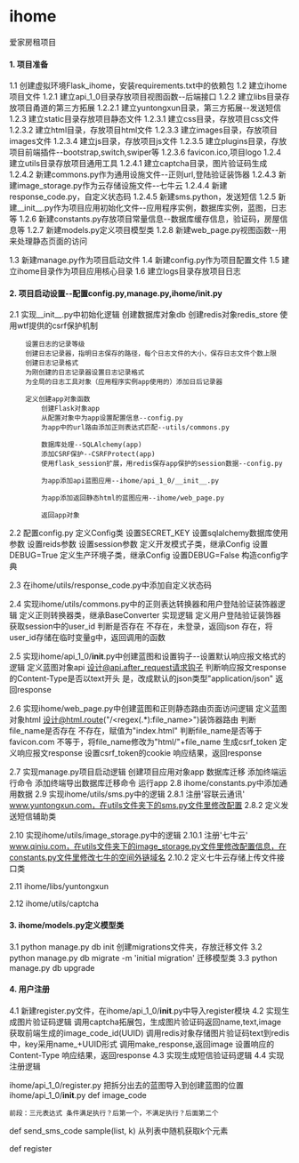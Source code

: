 # ihome
爱家房租项目

#### 1. 项目准备
1.1 创建虚拟环境Flask_ihome，安装requirements.txt中的依赖包
1.2 建立ihome项目文件
    1.2.1 建立api_1_0目录存放项目视图函数--后端接口
    1.2.2 建立libs目录存放项目甬道的第三方拓展
        1.2.2.1 建立yuntongxun目录，第三方拓展--发送短信
    1.2.3 建立static目录存放项目静态文件
        1.2.3.1 建立css目录，存放项目css文件
        1.2.3.2 建立html目录，存放项目html文件
        1.2.3.3 建立images目录，存放项目images文件
        1.2.3.4 建立js目录，存放项目js文件
        1.2.3.5 建立plugins目录，存放项目前端插件--bootstrap,switch,swiper等
        1.2.3.6 favicon.ico,项目logo
    1.2.4 建立utils目录存放项目通用工具
        1.2.4.1 建立captcha目录，图片验证码生成
        1.2.4.2 新建commons.py作为通用设施文件--正则url,登陆验证装饰器
        1.2.4.3 新建image_storage.py作为云存储设施文件--七牛云
        1.2.4.4 新建response_code.py，自定义状态码
        1.2.4.5 新建sms.python，发送短信
    1.2.5 新建__init__.py作为项目应用初始化文件--应用程序实例，数据库实例，蓝图，日志等
    1.2.6 新建constants.py存放项目常量信息--数据库缓存信息，验证码，房屋信息等
    1.2.7 新建models.py定义项目模型类
    1.2.8 新建web_page.py视图函数--用来处理静态页面的访问

1.3 新建manage.py作为项目启动文件
1.4 新建config.py作为项目配置文件
1.5 建立ihome目录作为项目应用核心目录
1.6 建立logs目录存放项目日志

#### 2. 项目启动设置--配置config.py,manage.py,ihome/__init__.py
2.1 实现__init__.py中初始化逻辑
        创建数据库对象db
        创建redis对象redis_store
        使用wtf提供的csrf保护机制

        设置日志的记录等级
        创建日志记录器，指明日志保存的路径，每个日志文件的大小，保存日志文件个数上限
        创建日志记录格式
        为刚创建的日志记录器设置日志记录格式
        为全局的日志工具对象（应用程序实例app使用的）添加日后记录器

        定义创建app对象函数
            创建Flask对象app
            从配置对象中为app设置配置信息--config.py
            为app中的url路由添加正则表达式匹配--utils/commons.py

            数据库处理--SQLAlchemy(app)
            添加CSRF保护--CSRFProtect(app)
            使用flask_session扩展，用redis保存app保护的session数据--config.py

            为app添加api蓝图应用--ihome/api_1_0/__init__.py

            为app添加返回静态html的蓝图应用--ihome/web_page.py

            返回app对象

2.2 配置config.py
        定义Config类
            设置SECRET_KEY
            设置sqlalchemy数据库使用参数
            设置reids参数
            设置session参数
        定义开发模式子类，继承Config
            设置DEBUG=True
        定义生产环境子类，继承Config
            设置DEBUG=False
        构造config字典

2.3 在ihome/utils/response_code.py中添加自定义状态码

2.4 实现ihome/utils/commons.py中的正则表达转换器和用户登陆验证装饰器逻辑
        定义正则转换器类，继承BaseConverter
            实现逻辑
        定义用户登陆验证装饰器
            获取session中的user_id
            判断是否存在
                不存在，未登录，返回json
                存在，将user_id存储在临时变量g中，返回调用的函数

2.5 实现ihome/api_1_0/__init__.py中创建蓝图和设置钩子--设置默认响应报文格式的逻辑
        定义蓝图对象api
        设计@api.after_request请求钩子
            判断响应报文response的Content-Type是否以text开头
                是，改成默认的json类型"application/json"
            返回response

2.6 实现ihome/web_page.py中创建蓝图和正则静态路由页面访问逻辑
        定义蓝图对象html
        设计@html.route("/<regex(.*):file_name>")装饰器路由
            判断file_name是否存在
                不存在，赋值为"index.html"
            判断file_name是否等于favicon.com
                不等于，将file_name修改为"html/"+file_name
            生成csrf_token
            定义响应报文response
            设置csrf_token的cookie
            响应结果，返回response

2.7 实现manage.py项目启动逻辑
        创建项目应用对象app
        数据库迁移
        添加终端运行命令
        添加终端导出数据库迁移命令
        运行app
2.8 ihome/constants.py中添加通用数据
2.9 实现ihome/utils/sms.py中的逻辑
    2.8.1 注册'容联云通讯' www.yuntongxun.com，在utils文件夹下的sms.py文件里修改配置
    2.8.2 定义发送短信辅助类


2.10 实现ihome/utils/image_storage.py中的逻辑
    2.10.1 注册'七牛云' www.qiniu.com，在utils文件夹下的image_storage.py文件里修改配置信息，在constants.py文件里修改七牛的空间外链域名
    2.10.2 定义七牛云存储上传文件接口类


2.11 ihome/libs/yuntongxun

2.12 ihome/utils/captcha

#### 3. ihome/models.py定义模型类
3.1 python manage.py db init 创建migrations文件夹，存放迁移文件
3.2 python manage.py db migrate -m 'initial migration' 迁移模型类
3.3 python manage.py db upgrade

#### 4. 用户注册
4.1 新建register.py文件，在ihome/api_1_0/__init__.py中导入register模块
4.2 实现生成图片验证码逻辑
        调用captcha拓展包，生成图片验证码返回name,text,image
        获取前端生成的image_code_id(UUID)
        调用redis对象存储图片验证码text到redis中，key采用name_+UUID形式
        调用make_response,返回image
        设置响应的Content-Type
        响应结果，返回response
4.3 实现生成短信验证码逻辑
4.4 实现注册逻辑

ihome/api_1_0/register.py
把拆分出去的蓝图导入到创建蓝图的位置ihome/api_1_0/__init__.py
def image_code

    前段：三元表达式 条件满足执行？后第一个，不满足执行？后面第二个

def send_sms_code
sample(list, k) 从列表中随机获取k个元素

def register



